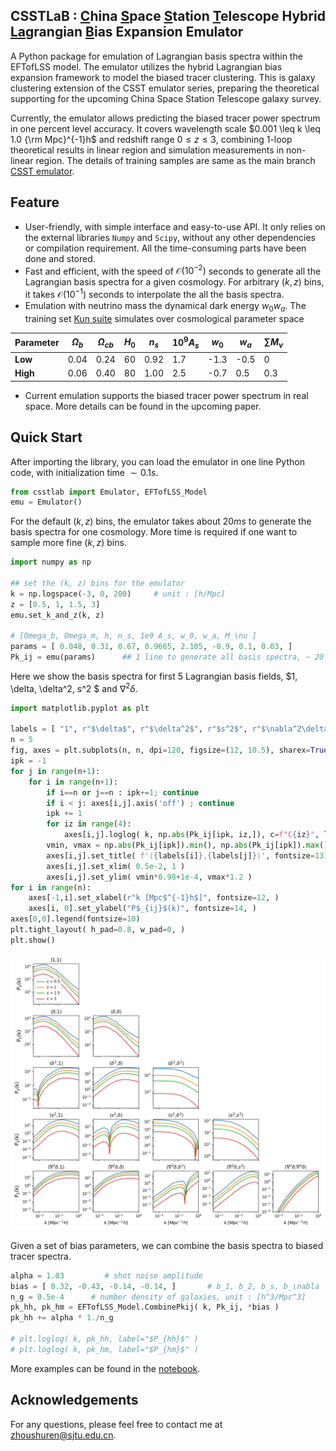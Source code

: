 ## CSSTLaB : <ins>C</ins>hina <ins>S</ins>pace <ins>S</ins>tation <ins>T</ins>elescope Hybrid <ins>La</ins>grangian <ins>B</ins>ias Expansion Emulator

A Python package for emulation of Lagrangian basis spectra within the EFTofLSS model. The emulator utilizes the hybrid Lagrangian bias expansion framework to model the biased tracer clustering. This is galaxy clustering extension of the CSST emulator series, preparing the theoretical supporting for the upcoming China Space Station Telescope galaxy survey.

Currently, the emulator allows predicting the biased tracer power spectrum in one percent level accuracy. It covers wavelength scale $0.001 \leq k \leq 1.0 {\rm Mpc}^{-1}h$ and redshift range $0\leq z\leq 3$, combining 1-loop theoretical results in linear region and simulation measurements in non-linear region. The details of training samples are same as the main branch [CSST emulator](https://github.com/czymh/csstemu). 




## Feature

* User-friendly, with simple interface and easy-to-use API. It only relies on the external libraries `Numpy` and `Scipy`, without any other dependencies or compilation requirement. All the time-consuming parts have been done and stored. 
* Fast and efficient, with the speed of $\mathcal{O}(10^{-2})$ seconds to generate all the Lagrangian basis spectra for a given cosmology. For arbitrary $(k, z)$ bins, it takes $\mathcal{O}(10^{-1})$ seconds to interpolate the all the basis spectra.
* Emulation with neutrino mass the dynamical dark energy $w_0w_a$. The training set [Kun suite](https://kunsimulation.readthedocs.io/en/latest/) simulates over cosmological parameter space 

| Parameter | $\Omega_b$ | $\Omega_{cb}$ | $H_0$ | $n_s$ | $10^{9}A_s$ | $w_0$ | $w_a$ | $\sum M_{\nu}$ |
| ------------------ | ---------- | ------------- | ----- | ----- | ------------------ | ----- | ----- | --------------- |
| **Low**    | 0.04       | 0.24          | 60    | 0.92  | 1.7                | -1.3  | -0.5  | 0               |
| **High**    | 0.06       | 0.40          | 80    | 1.00  | 2.5                | -0.7  | 0.5   | 0.3             |

* Current emulation supports the biased tracer power spectrum in real space. More details can be found in the upcoming paper. 





## Quick Start
After importing the library, you can load the emulator in one line Python code, with initialization time $\sim 0.1 s$. 
```python
from csstlab import Emulator, EFTofLSS_Model
emu = Emulator()
```
For the default $(k, z)$ bins, the emulator takes about $20ms$ to generate the basis spectra for one cosmology. More time is required if one want to sample more fine $(k, z)$ bins.
```python
import numpy as np

## set the (k, z) bins for the emulator
k = np.logspace(-3, 0, 200)     # unit : [h/Mpc]
z = [0.5, 1, 1.5, 3]
emu.set_k_and_z(k, z) 

# [Omega_b, Omega_m, h, n_s, 1e9 A_s, w_0, w_a, M_\nu ]
params = [ 0.048, 0.31, 0.67, 0.9665, 2.105, -0.9, 0.1, 0.03, ]
Pk_ij = emu(params)      ## 1 line to generate all basis spectra, ~ 20 ms
```

Here we show the basis spectra for first 5 Lagrangian basis fields, $1, \delta, \delta^2, s^2 $ and $\nabla^2\delta$. 
```python
import matplotlib.pyplot as plt

labels = [ "1", r"$\delta$", r"$\delta^2$", r"$s^2$", r"$\nabla^2\delta$", r"$\delta^3$", ]
n = 5
fig, axes = plt.subplots(n, n, dpi=120, figsize=(12, 10.5), sharex=True, )
ipk = -1
for j in range(n+1):
    for i in range(n+1):
        if i==n or j==n : ipk+=1; continue
        if i < j: axes[i,j].axis('off') ; continue
        ipk += 1
        for iz in range(4):
            axes[i,j].loglog( k, np.abs(Pk_ij[ipk, iz,]), c=f"C{iz}", label=f"z = {z[iz]}" )
        vmin, vmax = np.abs(Pk_ij[ipk]).min(), np.abs(Pk_ij[ipk]).max()
        axes[i,j].set_title( f'⟨{labels[i]},{labels[j]}⟩', fontsize=13)
        axes[i,j].set_xlim( 0.5e-2, 1 )
        axes[i,j].set_ylim( vmin*0.98+1e-4, vmax*1.2 )
for i in range(n):
    axes[-1,i].set_xlabel(r"k [Mpc$^{-1}h$]", fontsize=12, )
    axes[i, 0].set_ylabel("P$_{ij}$(k)", fontsize=14, )
axes[0,0].legend(fontsize=10)
plt.tight_layout( h_pad=0.8, w_pad=0, )
plt.show()

```
![alt text](./demo/figures/basis_spectra.png)


Given a set of bias parameters, we can combine the basis spectra to biased tracer spectra. 
```python
alpha = 1.03         # shot noise amplitude
bias = [ 0.32, -0.43, -0.14, -0.14, ]       # b_1, b_2, b_s, b_\nabla
n_g = 0.5e-4      # number density of galaxies, unit : [h^3/Mpc^3]
pk_hh, pk_hm = EFTofLSS_Model.CombinePkij( k, Pk_ij, *bias )
pk_hh += alpha * 1./n_g

# plt.loglog( k, pk_hh, label="$P_{hh}$" )
# plt.loglog( k, pk_hm, label="$P_{hm}$" )
```
More examples can be found in the [notebook](./demo/demo.ipynb). 



## Acknowledgements

For any questions, please feel free to contact me at <zhoushuren@sjtu.edu.cn>.